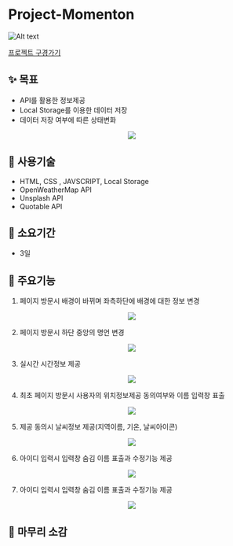 # Project-Momenton

![Alt text](https://img1.daumcdn.net/thumb/R1280x0/?scode=mtistory2&fname=https%3A%2F%2Fblog.kakaocdn.net%2Fdn%2FrQwfz%2FbtqUvDqaUpR%2FfFxXnj7prhy7kcLXnCNxw0%2Fimg.jpg)

[프로젝트 구경가기](https://baegofda.github.io/Project-Momen/)

## **✨ 목표**

- API를 활용한 정보제공
- Local Storage를 이용한 데이터 저장
- 데이터 저장 여부에 따른 상태변화
<p align="center"><img src="https://img1.daumcdn.net/thumb/R1280x0/?scode=mtistory2&fname=https%3A%2F%2Fblog.kakaocdn.net%2Fdn%2FTqrnS%2FbtqUGS7pyTS%2FrJ6DYvBp4kOREH1JdJb16K%2Fimg.png"/></p>

## **🧰 사용기술**

- HTML, CSS , JAVSCRIPT, Local Storage
- OpenWeatherMap API
- Unsplash API
- Quotable API

## **📅 소요기간**

- 3일

## **👀 주요기능**

1. 페이지 방문시 배경이 바뀌며 좌측하단에 배경에 대한 정보 변경

<p align="center"><img src="./assets/category-toggle.gif"/></p>

2. 페이지 방문시 하단 중앙의 명언 변경

<p align="center"><img src="./assets/category-close.gif"/></p>

3. 실시간 시간정보 제공

<p align="center"><img src="./assets/category-close.gif"/></p>

4. 최초 페이지 방문시 사용자의 위치정보제공 동의여부와 이름 입력창 표출

<p align="center"><img src="./assets/category-select.gif"/></p>

5. 제공 동의시 날씨정보 제공(지역이름, 기온, 날씨아이콘)

<p align="center"><img src="./assets/menu-select.gif"/></p>

6. 아이디 입력시 입력창 숨김 이름 표출과 수정기능 제공

<p align="center"><img src="./assets/menu-select.gif"/></p>

7. 아이디 입력시 입력창 숨김 이름 표출과 수정기능 제공

<p align="center"><img src="./assets/menu-select.gif"/></p>

## **👋 마무리 소감**

